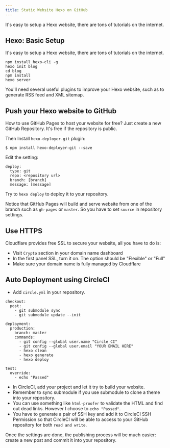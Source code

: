 ```yaml
---
title: Static Website Hexo on GitHub
---
```


It's easy to setup a Hexo website, there are tons of tutorials on the internet.

## Hexo: Basic Setup

It's easy to setup a Hexo website, there are tons of tutorials on the internet.

```
npm install hexo-cli -g
hexo init blog
cd blog
npm install
hexo server
```

You'll need several useful plugins to improve your Hexo website, such as to generate RSS feed and XML sitemap.

## Push your Hexo website to GitHub

How to use GitHub Pages to host your website for free? Just create a new GitHub Repository. It's free if the repository is public.

Then Install ``hexo-deployer-git`` plugin:

```
$ npm install hexo-deployer-git --save
```

Edit the setting:

```
deploy:
  type: git
  repo: <repository url>
  branch: [branch]
  message: [message]
```

Try to ``hexo deploy`` to deploy it to your repository.

Notice that GitHub Pages will build and serve website from one of the branch such as ``gh-pages`` or ``master``. So you have to set ``source`` in repository settings.

## Use HTTPS

Cloudflare provides free SSL to secure your website, all you have to do is:

* Visit ``Crypto`` section in your domain name dashboard
* In the first panel SSL, turn it on. The option should be "Flexible" or "Full"
* Make sure your domain name is fully managed by Cloudflare

## Auto Deployment using CircleCI

* Add ``circle.yml`` in your repository.
```
checkout:
  post:
    - git submodule sync
    - git submodule update --init

deployment:
  production:
    branch: master
    commands:
      - git config --global user.name "Circle CI"
      - git config --global user.email "YOUR EMAIL HERE"
      - hexo clean
      - hexo generate
      - hexo deploy

test:
  override:
    - echo "Passed"
```
* In CircleCI, add your project and let it try to build your website.
* Remember to sync submodule if you use submodule to clone a theme into your repository.
* You can use something like ``html-proofer`` to validate the HTML and find out dead links. However I choose to ``echo "Passed"``.
* You have to generate a pair of SSH key and add it to CircleCI SSH Permission so that CircleCI will be able to access to your GitHub repository for both ``read and write``.

Once the settings are done, the publishing process will be much easier: create a new post and commit it into your repository.
